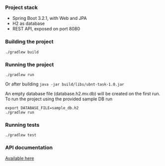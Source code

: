 ### Project stack

- Spring Boot 3.2.1, with Web and JPA
- H2 as database
- REST API, exposed on port 8080

### Building the project

`./gradlew build`

### Running the project

`./gradlew run`

Or after building `java -jar build/libs/ubnt-task-1.0.jar`

An empty database file (database.h2.mv.db) will be created on the first run. To run the project using the provided sample DB run
```
export DATABASE_FILE=sample_db.h2
./gradlew run
```

### Running tests

`./gradlew test`

### API documentation
[Available here](https://documenter.getpostman.com/view/14339659/2s9YsDkaK9)